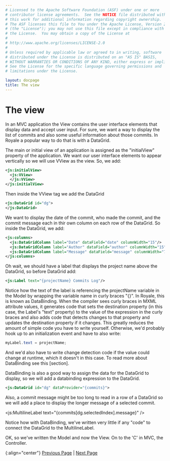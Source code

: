 ```yaml
---
# Licensed to the Apache Software Foundation (ASF) under one or more
# contributor license agreements.  See the NOTICE file distributed with
# this work for additional information regarding copyright ownership.
# The ASF licenses this file to You under the Apache License, Version 2.0
# (the "License"); you may not use this file except in compliance with
# the License.  You may obtain a copy of the License at
# 
# http://www.apache.org/licenses/LICENSE-2.0
# 
# Unless required by applicable law or agreed to in writing, software
# distributed under the License is distributed on an "AS IS" BASIS,
# WITHOUT WARRANTIES OR CONDITIONS OF ANY KIND, either express or implied.
# See the License for the specific language governing permissions and
# limitations under the License.

layout: docpage
title: The view
---
```


# The view

In an MVC application the View contains the user interface elements that display data and accept user input.  For sure, we want a way to display the list of commits and also some useful information about those commits.  In Royale a popular way to do that is with a DataGrid.

The main or initial view of an application is assigned as the "initialView" property of the application.  We want our user interface elements to appear vertically so we will use VView as the view.  So, we add:

```XML
<js:initialView>
  <js:VView>
  </js:VView>
</js:initialView>
```
Then inside the VView tag we add the DataGrid

```XML
<js:DataGrid id="dg">
</js:DataGrid>
```

We want to display the date of the commit, who made the commit, and the commit message each in thir own column on each row of the DataGrid.  So inside the DataGrid, we add:

```XML
<js:columns>
  <js:DataGridColumn label="Date" dataField="date" columnWidth="15"/>
  <js:DataGridColumn label="Author" dataField="author" columnWidth="15" />
  <js:DataGridColumn label="Message" dataField="message" columnWidth="70" />
</js:columns>
```

Oh wait, we should have a label that displays the project name above the DataGrid, so before DataGrid add:

```XML
<js:Label text="{projectName} Commits Log"/>
```

Notice how the text of the label is referencing the projectName variable in the Model by wrapping the variable name in curly braces "{}".  In Royale, this is known as DataBinding.  When the compiler sees curly braces in MXML attribute values, it generates code that sets the destination property (in this case, the Label's "text" property) to the value of the expression in the curly braces and also adds code that detects changes to that property and updates the destination property if it changes.  This greatly reduces the amount of simple code you have to write yourself.  Otherwise, we'd probably hook up to an initialization event and have to also write:

```ActionScript
myLabel.text = projectName;
```

And we'd also have to write change detection code if the value could change at runtime, which it doesn't in this case.  To read more about DataBinding see this [section].

DataBinding is also a good way to assign the data for the DataGrid to display, so we will add a databinding expression to the DataGrid.

```XML
<js:DataGrid id="dg" dataProvider="{commits}">
```

Also, a commit message might be too long to read in a row of a DataGrid so we will add a place to display the longer message of a selected commit.

<js:MultilineLabel text="{commits[dg.selectedIndex].message}" />

Notice how with DataBinding, we've written very little if any "code" to connect the DataGrid to the MultilineLabel.

OK, so we've written the Model and now the View.  On to the 'C' in MVC, the Controller.

{:align="center"}
[Previous Page](create-an-application/application-tutorial/data.html) \| [Next Page](create-an-application/application-tutorial/controller.html)
